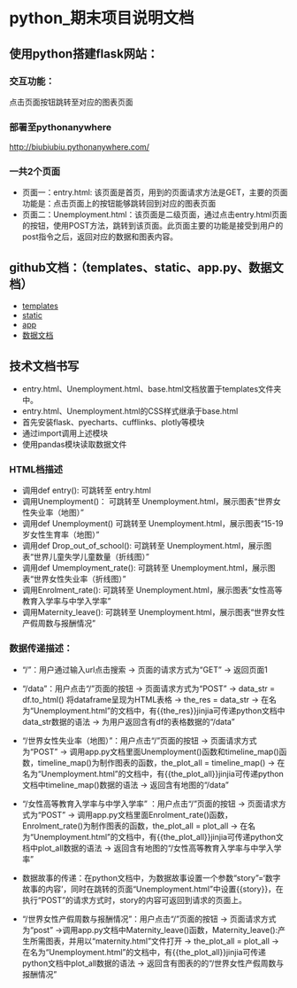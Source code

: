 # python_期末项目说明文档
## 使用python搭建flask网站：
### 交互功能：  
点击页面按钮跳转至对应的图表页面  
### 部署至pythonanywhere
http://biubiubiu.pythonanywhere.com/  
### 一共2个页面
- 页面一：entry.html: 该页面是首页，用到的页面请求方法是GET，主要的页面功能是：点击页面上的按钮能够跳转回到对应的图表页面  
- 页面二：Unemployment.html：该页面是二级页面，通过点击entry.html页面的按钮，使用POST方法，跳转到该页面。此页面主要的功能是接受到用户的post指令之后，返回对应的数据和图表内容。

## github文档：（templates、static、app.py、数据文档）
- [templates](https://github.com/Tina0426/python/tree/master/webapp/templates)  
- [static](https://github.com/Tina0426/python/tree/master/webapp/static)  
- [app](https://github.com/Tina0426/python/blob/master/webapp/app.py)  
- [数据文档](https://github.com/Tina0426/python/tree/master/webapp)  
## 技术文档书写
- entry.html、Unemployment.html、base.html文档放置于templates文件夹中。  
- entry.html、Unemployment.html的CSS样式继承于base.html  
- 首先安装flask、pyecharts、cufflinks、plotly等模块  
- 通过import调用上述模块
- 使用pandas模块读取数据文件

### HTML档描述
- 调用def entry(): 可跳转至 entry.html  
- 调用Unemployment()： 可跳转至 Unemployment.html，展示图表“世界女性失业率（地图）”  
- 调用def Unemployment() 可跳转至 Unemployment.html，展示图表“15-19岁女性生育率（地图）”  
- 调用def Drop_out_of_school(): 可跳转至 Unemployment.html，展示图表“世界儿童失学儿童数量（折线图）”  
- 调用def Umemployment_rate(): 可跳转至 Unemployment.html，展示图表“世界女性失业率（折线图）”  
- 调用Enrolment_rate(): 可跳转至 Unemployment.html，展示图表“女性高等教育入学率与中学入学率”  
- 调用Maternity_leave(): 可跳转至 Unemployment.html，展示图表“世界女性产假周数与报酬情况”    



### 数据传递描述：
- “/”：用户通过输入url点击搜索 → 页面的请求方式为“GET” → 返回页面1  
- “/data”：用户点击“/”页面的按钮 → 页面请求方式为“POST” → data_str = df.to_html() 将dataframe呈现为HTML表格 → the_res = data_str → 在名为“Unemployment.html”的文档中，有{{the_res}}jinjia可传递python文档中data_str数据的语法 → 为用户返回含有df的表格数据的“/data”  

- “/世界女性失业率（地图）”：用户点击“/”页面的按钮 → 页面请求方式为“POST” → 调用app.py文档里面Unemployment()函数和timeline_map()函数，timeline_map()为制作图表的函数，the_plot_all = timeline_map()  → 在名为“Unemployment.html”的文档中，有{{the_plot_all}}jinjia可传递python文档中timeline_map()数据的语法 → 返回含有地图的“/data”

- “/女性高等教育入学率与中学入学率” ：用户点击“/”页面的按钮 → 页面请求方式为“POST” → 调用app.py文档里面Enrolment_rate()函数，Enrolment_rate()为制作图表的函数，the_plot_all = plot_all  → 在名为“Unemployment.html”的文档中，有{{the_plot_all}}jinjia可传递python文档中plot_all数据的语法 → 返回含有地图的“/女性高等教育入学率与中学入学率”

- 数据故事的传递：在python文档中，为数据故事设置一个参数“story”=‘数字故事的内容’，同时在跳转的页面“Unemployment.html”中设置{{story}}，在执行“POST”的请求方式时，story的内容可返回到请求的页面上。

- “/世界女性产假周数与报酬情况”：用户点击“/”页面的按钮 → 页面请求方式为“post” →调用app.py文档中Maternity_leave()函数，Maternity_leave():产生所需图表，并用以“maternity.html”文件打开 → the_plot_all = plot_all  → 在名为“Unemployment.html”的文档中，有{{the_plot_all}}jinjia可传递python文档中plot_all数据的语法 → 返回含有图表的的“/世界女性产假周数与报酬情况”

